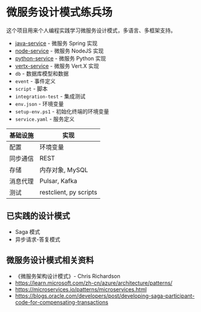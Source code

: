 # 微服务设计模式练兵场

这个项目用来个人编程实践学习微服务设计模式，多语言、多框架支持。

- [java-service](java-service/readme.md) - 微服务 Spring 实现
- [node-service](node-service/readme.md) - 微服务 NodeJS 实现
- [python-service](python-service/readme.md) - 微服务 Python 实现
- [vertx-service](vertx-service/readme.md) - 微服务 Vert.X 实现
- `db` - 数据库模型和数据
- `event` - 事件定义
- `script` - 脚本
- `integration-test` - 集成测试
- `env.json` - 环境变量
- `setup-env.ps1` - 初始化终端的环境变量
- `service.yaml` - 服务定义

基础设施 | 实现
--- | --- |
配置 | 环境变量
同步通信 | REST
存储 | 内存对象, MySQL
消息代理 | Pulsar, Kafka
测试 | restclient, py scripts


## 已实践的设计模式

- Saga 模式
- 异步请求-答复模式

## 微服务设计模式相关资料

- 《微服务架构设计模式》- Chris Richardson
- https://learn.microsoft.com/zh-cn/azure/architecture/patterns/
- https://microservices.io/patterns/microservices.html
- https://blogs.oracle.com/developers/post/developing-saga-participant-code-for-compensating-transactions